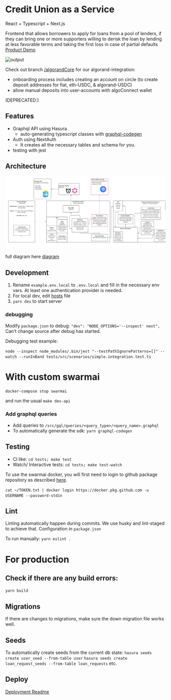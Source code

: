 # Credit Union as a Service

React + Typescript + Next.js

Frontend that allows borrowers to apply for loans from a pool of lenders, if they can bring one or more supporters willing
to derisk the loan by lending at less favorable terms and taking the first loss in case of partial defaults
[Product Demo](https://www.youtube.com/watch?v=iN3Bl4Xchwg)

![output](https://user-images.githubusercontent.com/1958947/188734379-b07e70a6-b28f-415b-9aee-9fe388746f95.gif)


Check out branch [/algorandCore](https://github.com/ArboreumDev/frontend/tree/algorandCore) for our algorand-integration:

- onboarding process includes creating an account on circle (to create deposit addresses for fiat, eth-USDC, & algorand-USDC)
- allow manual deposits into user-accounts with algoConnect wallet

(DEPRECATED:)

## Features

- Graphql API using Hasura
  - auto-generating typescript classes with [graphql-codegen](https://www.youtube.com/watch?v=iN3Bl4Xchwg)
- Auth using NextAuth
  - It creates all the necessary tables and schema for you.
- testing with jest

## Architecture

![overview](/docs/architecture_snap.png)

full diagram here [diagram](/docs/Arboreum_Architecture.pdf)

## Development

1. Rename `example.env.local` to `.env.local` and fill in the necessary env vars. At least one authentication provider is needed.
2. For local dev, edit [hosts](https://stackoverflow.com/questions/10456174/oauth-how-to-test-with-local-urls) file
3. `yarn dev` to start server

### debugging

Modify `package.json` to debug: `"dev": "NODE_OPTIONS='--inspect' next",`
Can't change source after debug has started.

Debugging test example:

`node --inspect node_modules/.bin/jest "--testPathIgnorePatterns=[]" --watch --runInBand tests/src/scenarios/simple.integration.test.ts`

# With custom swarmai

`docker-compose stop swarmai`

and run the usual `make dev-api`

### Add graphql queries

- Add queries to `/src/gql/queries/<query_type>/<query_name>.graphql`
- To automatically generate the sdk: `yarn graphql-codegen`

## Testing

- CI like: `cd tests; make test`
- Watch/ Interactive tests: `cd tests; make test-watch`

To use the swarmai docker, you will first need to login to github package repository as described [here](https://docs.github.com/en/packages/guides/configuring-docker-for-use-with-github-packages).

`cat ~/TOKEN.txt | docker login https://docker.pkg.github.com -u USERNAME --password-stdin`

## Lint

Linting automatically happen during commits. We use husky and lint-staged to achieve that. Configuration in `package.json`

To run manually:
`yarn eslint .`

# For production

## Check if there are any build errors:

`yarn build`

## Migrations

If there are changes to migrations, make sure the down migration file works well.

## Seeds

To automatically create seeds from the current db state:
`hasura seeds create user_seed --from-table user`
`hasura seeds create loan_request_seeds --from-table loan_requests`
etc.

## Deploy

[Deployment Readme](production/README.md)
